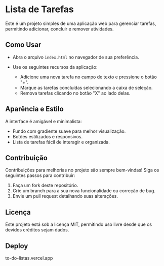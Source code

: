# Lista de Tarefas

Este é um projeto simples de uma aplicação web para gerenciar tarefas, permitindo adicionar, concluir e remover atividades.

## Como Usar

- Abra o arquivo `index.html` no navegador de sua preferência.

- Use os seguintes recursos da aplicação:
  - Adicione uma nova tarefa no campo de texto e pressione o botão "+".
  - Marque as tarefas concluídas selecionando a caixa de seleção.
  - Remova tarefas clicando no botão "X" ao lado delas.

## Aparência e Estilo

A interface é amigável e minimalista:
- Fundo com gradiente suave para melhor visualização.
- Botões estilizados e responsivos.
- Lista de tarefas fácil de interagir e organizada.

## Contribuição

Contribuições para melhorias no projeto são sempre bem-vindas! Siga os seguintes passos para contribuir:
1. Faça um fork deste repositório.
2. Crie um branch para a sua nova funcionalidade ou correção de bug.
3. Envie um pull request detalhando suas alterações.

## Licença

Este projeto está sob a licença MIT, permitindo uso livre desde que os devidos créditos sejam dados.

## Deploy

to-do-listas.vercel.app
